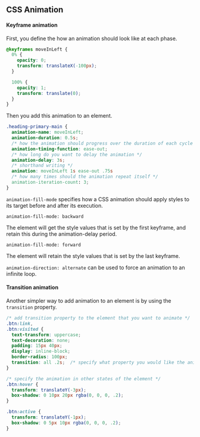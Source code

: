 ## CSS Animation

#### Keyframe animation

First, you define the how an animation should look like at each phase.

```css
@keyframes moveInLeft {
  0% {
    opacity: 0;
    transform: translateX(-100px);
  }

  100% {
    opacity: 1;
    transform: translate(0);
  }
}
```

Then you add this animation to an element.

```css
.heading-primary-main {
  animation-name: moveInLeft;
  animation-duration: 0.5s;
  /* how the animation should progress over the duration of each cycle */
  animation-timing-function: ease-out;
  /* how long do you want to delay the animation */
  animation-delay: 3s;
  /* shorthand writing */
  animation: moveInLeft 1s ease-out .75s
  /* how many times should the animation repeat itself */
  animation-iteration-count: 3;
}
```

`animation-fill-mode` specifies how a CSS animation should apply styles to its target before and after its execution.

`animation-fill-mode: backward`

The element will get the style values that is set by the first keyframe, and retain this during the animation-delay period.

`animation-fill-mode: forward`

The element will retain the style values that is set by the last keyframe.

`animation-direction: alternate` can be used to force an animation to an infinite loop.

#### Transition animation

Another simpler way to add animation to an element is by using the `transition` property.

```css
/* add transition property to the element that you want to animate */
.btn:link,
.btn:visited {
  text-transform: uppercase;
  text-decoration: none;
  padding: 15px 40px;
  display: inline-block;
  border-radius: 100px;
  transition: all .2s;  /* specify what property you would like the animation takes place */
}

/* specify the animation in other states of the element */
.btn:hover {
  transform: translateY(-3px);
  box-shadow: 0 10px 20px rgba(0, 0, 0, .2);
}

.btn:active {
  transform: translateY(-1px);
  box-shadow: 0 5px 10px rgba(0, 0, 0, .2);
}
```

